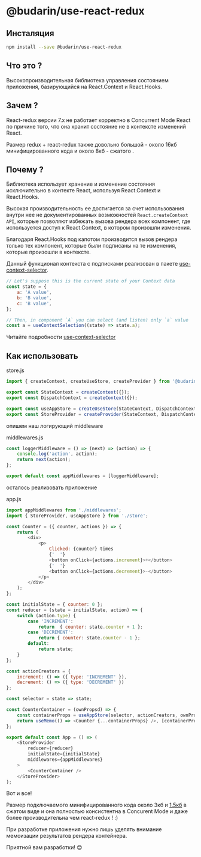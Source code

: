 # @budarin/use-react-redux

## Инсталяция

```bash
npm install --save @budarin/use-react-redux
```

## Что это ?

Высокопроизводительная библиотека управления состоянием приложения, базирующийся на React.Context и React.Hooks.

## Зачем ?

React-redux версии 7.x не работает корректно в Concurrent Mode React по причине того, что она хранит состояние не в контексте изменений React.

Размер redux + react-redux также довольно большой - около 16кб минифицированного кода и около 8кб - сжатого .

## Почему ?

Библиотека использует хранение и изменение состояния исключительно в контекте React, используя React.Context и React.Hooks.

Высокая производительность ее достигается за счет использования внутри нее не документированных возможностей `React.createContext API`, которые позволяют избежать вызова рендера всех компонент, где используется доступ к React.Context, в котором произошли изменения.

Благодаря React.Hooks под капотом производится вызов рендера только тех компонент, которые были подписаны на те изменения, которые произошли в контексте.

Данный функционал контекста с подписками реализован в пакете [use-context-selector](https://www.npmjs.com/package/use-context-selector).

```javascript
// Let's suppose this is the current state of your Context data
const state = {
    a: 'A value',
    b: 'B value',
    c: 'B value',
};

// Then, in component `A` you can select (and listen) only `a` value
const a = useContextSelection((state) => state.a);
```

Читайте подробности [use-context-selector](https://www.npmjs.com/package/use-context-selector)

## Как использовать

store.js

```jsx
import { createContext, createUseStore, createProvider } from '@budarin/use-react-redux';

export const StateContext = createContext({});
export const DispatchContext = createContext({});

export const useAppStore = createUseStore(StateContext, DispatchContext);
export const StoreProvider = createProvider(StateContext, DispatchContext);
```

опишем наш логирующий middleware

middlewares.js

```javascript
const loggerMiddleware = () => (next) => (action) => {
    console.log('action', action);
    return next(action);
};

export default const appMiddlewares = [loggerMiddleware];
```

осталось реализовать приложение

app.js

```javascript
import appMiddlewares from './middlewares';
import { StoreProvider, useAppStore } from './store';

const Counter = ({ counter, actions }) => {
    return (
        <div>
            <p>
                Clicked: {counter} times
                {'  '}
                <button onClick={actions.increment}>+</button>
                {'  '}
                <button onClick={actions.decrement}>-</button>
            </p>
        </div>
    );
};

const initialState = { counter: 0 };
const reducer = (state = initialState, action) => {
    switch (action.type) {
        case 'INCREMENT':
            return  { counter: state.counter + 1 };
        case 'DECREMENT':
            return { counter: state.counter - 1 };
        default:
            return state;
    }
};

const actionCreators = {
    increment: () => ({ type: 'INCREMENT' }),
    decrement: () => ({ type: 'DECREMENT' })
};

const selector = state => state;

const CounterContainer = (ownPropsd) => {
    const containerProps = useAppStore(selector, actionCreators, ownProps);
    return useMemo(() => <Counter {...containerProps} />, [containerProps]);
};

export default const App = () => (
    <StoreProvider
        reducer={reducer}
        initialState={initialState}
        middlewares={appMiddlewares}
    >
        <CounterContainer />
    </StoreProvider>
);
```

Вот и все!

Размер подключаемого минифицированного кода около 3кб и [1.5кб](https://bundlephobia.com/result?p=@budarin/use-react-redux) в сжатом виде и она полностью консистентна в Concurent Mode и даже более производительна чем react-redux ! :)

При разработке приложения нужно лишь уделять внимание мемоизации результатов рендера контейнера.

Приятной вам разработки! 😊

